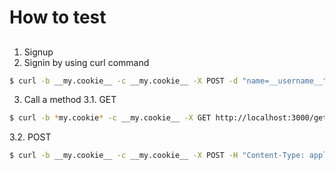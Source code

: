 # How to test

## 
1. Signup
2. Signin by using curl command
```sh
$ curl -b __my.cookie__ -c __my.cookie__ -X POST -d "name=__username__" -d "password=__password__" http://localhost:3000/signin
```
3. Call a method
3.1. GET
```sh
$ curl -b *my.cookie* -c __my.cookie__ -X GET http://localhost:3000/get
```
3.2. POST
```sh
$ curl -b __my.cookie__ -c __my.cookie__ -X POST -H "Content-Type: application/json" -d "@**post_json_file**" http://localhost:3000/post
```
